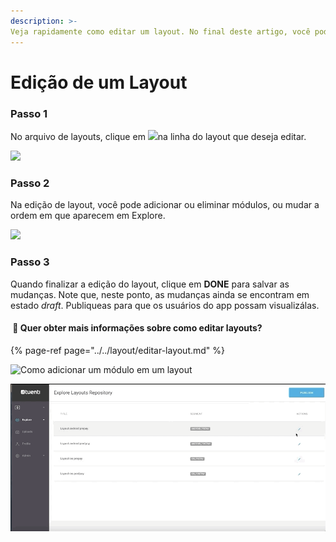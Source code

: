```yaml
---
description: >-
Veja rapidamente como editar um layout. No final deste artigo, você pode acessar os passos de maneira muito mais detalhada.
---
```


# Edição de um Layout

### Passo 1

No arquivo de layouts, clique em ![](https://lh3.googleusercontent.com/bNEb9WmtigI5djZiebFGESRgVkNWR2lAA1fE0UggfTw2yLmEfpuyuTYne_1hASWK4sbe3xQhmlpbUBhnaNH8CJ3o7HZJuklYRYz1laLakujvuRLQKnuOChoqHQhXYihWAeLSNJsc)na linha do layout que deseja editar.

![](https://lh3.googleusercontent.com/okAri1S_DZ2AHeVBjAcOF2iAn5628_oMKhsDIg7YaR47aOy-EuKge_I_OeuFrcy3C32lOpafW7UFi-4-nZrL_9iX_q5GELgchwRanZmwNXzsDsd_hhl2GWCJHyxl6TkKlQd98wGp)

### Passo 2

Na edição de layout, você pode adicionar ou eliminar módulos, ou mudar a ordem em que aparecem em Explore.

![](https://lh5.googleusercontent.com/gWwM9p27GK00Y457q2K4hcX1FRJ6WCWR-UaMcO8ldQnDp1Tf2o0znYKWop9vvrR8RWM93mtg4SA8R0iAubGvr7uRmvk1XFZ9NHzm0LB7n8lFcXIwDH5kXAQhrHirPDNYWICSprlW)

### Passo 3

Quando finalizar a edição do layout, clique em **DONE** para salvar as mudanças. Note que, neste ponto, as mudanças ainda se encontram em estado _draft_. Publiqueas para que os usuários do app possam visualizálas.

#### ​​ 🎯 Quer obter mais informações sobre como editar layouts?

{% page-ref page="../../layout/editar-layout.md" %}

![Como adicionar um módulo em um layout](../../.gitbook/assets/edit_layouts.gif)

![Como mudar a posição de um módulo dentro de um layout](../../.gitbook/assets/move_layouts.gif)

